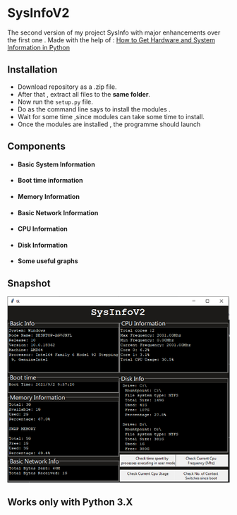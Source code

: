 # SysInfoV2
The second version of my project SysInfo with major enhancements over the first one  . Made with the help of : <a href = "https://www.thepythoncode.com/article/get-hardware-system-information-python"> How to Get Hardware and System Information in Python </a> 
## Installation 
- Download repository as a .zip file.
- After that , extract all files to the <b>same folder</b>.
- Now run the `setup.py` file. 
- Do as the command line says to install the modules .
- Wait for some time ,since modules can take some time to install.
- Once the modules are installed , the programme should launch
## Components
- #### Basic System Information
- #### Boot time information
- #### Memory Information
- #### Basic Network Information
- #### CPU Information
- #### Disk Information
- #### Some useful graphs
## Snapshot
<img src = "https://github.com/jusspatel/sysinfo2/blob/main/snap.png">

## Works only with Python 3.X

